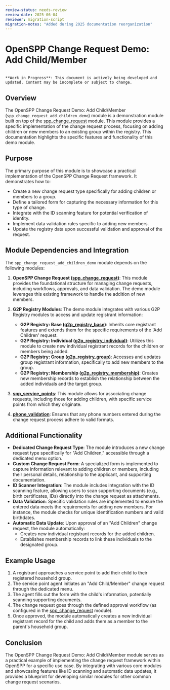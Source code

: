 ```yaml
---
review-status: needs-review
review-date: 2025-06-04
reviewer: migration-script
migration-notes: "Added during 2025 documentation reorganization"
---
```


# OpenSPP Change Request Demo: Add Child/Member

```{warning}

**Work in Progress**: This document is actively being developed and updated. Content may be incomplete or subject to change.
```

## Overview

The OpenSPP Change Request Demo: Add Child/Member (`spp_change_request_add_children_demo`) module is a demonstration module built on top of the [spp_change_request](spp_change_request) module. This module provides a specific implementation of the change request process, focusing on adding children or new members to an existing group within the registry. This documentation highlights the specific features and functionality of this demo module.

## Purpose

The primary purpose of this module is to showcase a practical implementation of the OpenSPP Change Request framework. It demonstrates how to:

- Create a new change request type specifically for adding children or members to a group.
- Define a tailored form for capturing the necessary information for this type of change.
- Integrate with the ID scanning feature for potential verification of identity.
- Implement data validation rules specific to adding new members.
- Update the registry data upon successful validation and approval of the request.

## Module Dependencies and Integration

The `spp_change_request_add_children_demo` module depends on the following modules:

1. **OpenSPP Change Request ([spp_change_request](spp_change_request))**: This module provides the foundational structure for managing change requests, including workflows, approvals, and data validation. The demo module leverages this existing framework to handle the addition of new members. 

2. **G2P Registry Modules**:  The demo module integrates with various G2P Registry modules to access and update registrant information:
    - **G2P Registry: Base ([g2p_registry_base](g2p_registry_base))**:  Inherits core registrant features and extends them for the specific requirements of the 'Add Children' request.
    - **G2P Registry: Individual ([g2p_registry_individual](g2p_registry_individual))**:  Utilizes this module to create new individual registrant records for the children or members being added.
    - **G2P Registry: Group ([g2p_registry_group](g2p_registry_group))**:  Accesses and updates group registrant information, specifically to add new members to the group.
    - **G2P Registry: Membership ([g2p_registry_membership](g2p_registry_membership))**:  Creates new membership records to establish the relationship between the added individuals and the target group.

3. **[spp_service_points](spp_service_points)**: This module allows for associating change requests, including those for adding children, with specific service points from which they originate.

4. **[phone_validation](phone_validation)**: Ensures that any phone numbers entered during the change request process adhere to valid formats.

## Additional Functionality

- **Dedicated Change Request Type**: The module introduces a new change request type specifically for "Add Children," accessible through a dedicated menu option.
- **Custom Change Request Form**:  A specialized form is implemented to capture information relevant to adding children or members, including their personal details, relationship to the applicant, and supporting documentation.
- **ID Scanner Integration**: The module includes integration with the ID scanning feature, allowing users to scan supporting documents (e.g., birth certificates, IDs) directly into the change request as attachments. 
- **Data Validation**:  Specific validation rules are implemented to ensure the entered data meets the requirements for adding new members. For instance, the module checks for unique identification numbers and valid birthdates. 
- **Automatic Data Update**:  Upon approval of an "Add Children" change request, the module automatically:
    - Creates new individual registrant records for the added children.
    - Establishes membership records to link these individuals to the designated group.

## Example Usage

1. A registrant approaches a service point to add their child to their registered household group.
2. The service point agent initiates an "Add Child/Member" change request through the dedicated menu.
3. The agent fills out the form with the child's information, potentially scanning supporting documents.
4. The change request goes through the defined approval workflow (as configured in the [spp_change_request](spp_change_request) module).
5. Once approved, the module automatically creates a new individual registrant record for the child and adds them as a member to the parent's household group.

## Conclusion

The OpenSPP Change Request Demo: Add Child/Member module serves as a practical example of implementing the change request framework within OpenSPP for a specific use case.  By integrating with various core modules and showcasing features like ID scanning and automatic data updates, it provides a blueprint for developing similar modules for other common change request scenarios. 
